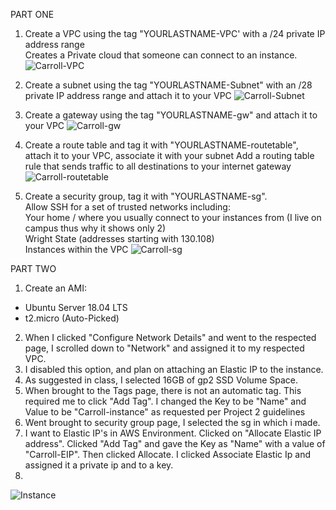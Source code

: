 PART ONE


1. Create a VPC using the tag "YOURLASTNAME-VPC' with a /24 private IP address range  
Creates a Private cloud that someone can connect to an instance.
![Carroll-VPC](https://user-images.githubusercontent.com/77283021/153804860-2c0ed028-e99f-43cd-891f-d2a21154cfb2.PNG)

2. Create a subnet using the tag "YOURLASTNAME-Subnet" with an /28 private IP address range and attach it to your VPC
![Carroll-Subnet](https://user-images.githubusercontent.com/77283021/153804866-888c364a-5be1-4d23-9346-f27ea77407f2.PNG)

3. Create a gateway using the tag "YOURLASTNAME-gw" and attach it to your VPC
![Carroll-gw](https://user-images.githubusercontent.com/77283021/153804880-3fe36288-98ca-40d4-a797-a2d61ea4e997.PNG)

4. Create a route table and tag it with "YOURLASTNAME-routetable", attach it to your VPC, associate it with your subnet
Add a routing table rule that sends traffic to all destinations to your internet gateway
![Carroll-routetable](https://user-images.githubusercontent.com/77283021/153805309-6d1e36e7-7e6a-477c-97f5-c787cac495b0.PNG)


5. Create a security group, tag it with "YOURLASTNAME-sg".  
Allow SSH for a set of trusted networks including:  
Your home / where you usually connect to your instances from (I live on campus thus why it shows only 2)  
Wright State (addresses starting with 130.108)  
Instances within the VPC
![Carroll-sg](https://user-images.githubusercontent.com/77283021/153804876-db4e6aac-2dcb-4719-939b-5bb26c33c0bc.PNG)

PART TWO

1. Create an AMI:
- Ubuntu Server 18.04 LTS  
- t2.micro (Auto-Picked)
2. When I clicked "Configure Network Details" and went to the respected page, I scrolled down to "Network" and assigned it to my respected VPC.
3. I disabled this option, and plan on attaching an Elastic IP to the instance.
4. As suggested in class, I selected 16GB of gp2 SSD Volume Space.
5. When brought to the Tags page, there is not an automatic tag. This required me to click
"Add Tag". I changed the Key to be "Name" and Value to be "Carroll-instance" as requested per Project 2 guidelines
6. Went brought to security group page, I selected the sg in which i made.
7. I want to Elastic IP's in AWS Environment. Clicked on "Allocate Elastic IP address".
Clicked "Add Tag" and gave the Key as "Name" with a value of "Carroll-EIP". Then clicked Allocate.
I clicked Associate Elastic Ip and assigned it a private ip and to a key.
8.
![Instance](https://user-images.githubusercontent.com/77283021/153880458-2a04eb38-d467-4e2c-85a3-0b89442a576a.png)
